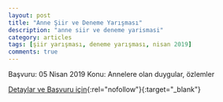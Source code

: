 ```yaml
---
layout: post
title: "Anne Şiir ve Deneme Yarışması"
description: "anne siir ve deneme yarismasi"
category: articles
tags: [şiir yarışması, deneme yarışması, nisan 2019]
comments: true
---
```


Başvuru: 05 Nisan 2019 
Konu: Annelere olan duygular, özlemler

[Detaylar ve Başvuru için](http://www.mersin.edu.tr/haberler/350433/anne-konulu-siir-ve-deneme-yarismasi?utm_source=edebiyatyarismalari.com&utm_medium=affiliate){:rel="nofollow"}{:target="_blank"}